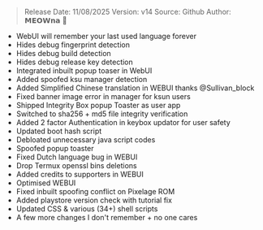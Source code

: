> Release Date: 11/08/2025
> Version: v14
> Source: Github
> Author: 𝗠𝗘𝗢𝗪𝗻𝗮 💅 

- WebUI will remember your last used language forever
- Hides debug fingerprint detection
- Hides debug build detection
- Hides debug release key detection
- Integrated inbuilt popup toaser in WebUI
- Added spoofed ksu manager detection
- Added Simplified Chinese translation in WEBUI thanks @Sullivan_block
- Fixed banner image error in manager for ksun users
- Shipped Integrity Box popup Toaster as user app
- Switched to sha256 + md5 file integrity verification
- Added 2 factor Authentication in keybox updator for user safety
- Updated boot hash script
- Debloated unnecessary java script codes
- Spoofed popup toaster
- Fixed Dutch language bug in WEBUI
- Drop Termux openssl bins deletions
- Added credits to supporters in WEBUI
- Optimised WEBUI
- Fixed inbuilt spoofing conflict on Pixelage ROM
- Added playstore version check with tutorial fix
- Updated CSS & various (34+) shell scripts
- A few more changes I don't remember + no one cares
